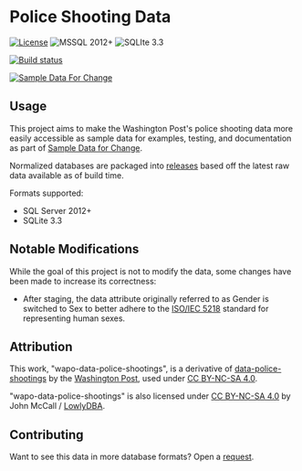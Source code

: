 # Police Shooting Data

[![License](https://img.shields.io/badge/license-CC%20BY--NC--SA%204.0-blue)](LICENSE)
![MSSQL 2012+](https://img.shields.io/static/v1?label=MSSQL&message=2012%2b&color=blue&logo=microsoft-sql-server)
![SQLIte 3.3](https://img.shields.io/badge/SQLite-3.3-blue?logo=SQLite)

[![Build status](https://ci.appveyor.com/api/projects/status/587hgxuicblhqa94?svg=true)](https://ci.appveyor.com/project/LowlyDBA/wapo-data-police-shootings)

[![Sample Data For Change](https://img.shields.io/badge/Sample%20Data%20For%20Change-%E2%9D%A4-red)][sdfc]

## Usage

This project aims to make the Washington Post's police shooting data more easily
accessible as sample data for examples, testing, and documentation as part of
[Sample Data for Change][sdfc].

Normalized databases are packaged into [releases](https://github.com/SampleDataForChange/wapo-data-police-shootings/releases) based off the latest raw data
available as of build time.

Formats supported:

* SQL Server 2012+
* SQLite 3.3

## Notable Modifications

While the goal of this project is not to modify the data, some changes have been made
to increase its correctness:

* After staging, the data attribute originally referred to as Gender is switched to Sex
to better adhere to the [ISO/IEC 5218][iso] standard for representing human sexes.

## Attribution

This work, "wapo-data-police-shootings", is a derivative of
[data-police-shootings][ps-github]
by the [Washington Post][wapo], used under [CC BY-NC-SA 4.0][license].

"wapo-data-police-shootings" is also licensed under [CC BY-NC-SA 4.0][license]
by John McCall / [LowlyDBA][lowlydba].

## Contributing

Want to see this data in more database formats? Open a [request][request].

[iso]: https://en.wikipedia.org/wiki/ISO/IEC_5218
[license]: https://creativecommons.org/licenses/by-nc-sa/4.0/
[lowlydba]: https://github.com/LowlyDBA
[ps-github]: https://github.com/washingtonpost/data-police-shootings
[request]: https://github.com/SampleDataForChange/wapo-data-police-shootings/issues
[sdfc]: https://github.com/SampleDataForChange
[wapo]: https://github.com/washingtonpost
